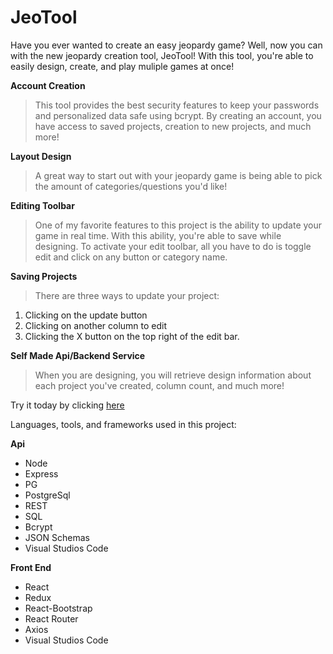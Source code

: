# JeoTool

Have you ever wanted to create an easy jeopardy game? Well, now you can with the new jeopardy creation tool, JeoTool! With this tool, you're able to easily design, create, and play muliple games at once!

**Account Creation**

> This tool provides the best security features to keep your passwords and personalized data safe using bcrypt. By creating an account, you have access to saved projects, creation to new projects, and much more!

**Layout Design**

> A great way to start out with your jeopardy game is being able to pick the amount of categories/questions you'd like!

**Editing Toolbar**

> One of my favorite features to this project is the ability to update your game in real time. With this ability, you're able to save while designing. To activate your edit toolbar, all you have to do is toggle edit and click on any button or category name.

**Saving Projects**

> There are three ways to update your project:

1. Clicking on the update button
2. Clicking on another column to edit
3. Clicking the X button on the top right of the edit bar.

**Self Made Api/Backend Service**

> When you are designing, you will retrieve design information about each project you've created, column count, and much more!

Try it today by clicking [here](https://ameads21.github.io/Jeopardy-Tool-Frontend/)

Languages, tools, and frameworks used in this project:

**Api**

- Node
- Express
- PG
- PostgreSql
- REST
- SQL
- Bcrypt
- JSON Schemas
- Visual Studios Code

**Front End**

- React
- Redux
- React-Bootstrap
- React Router
- Axios
- Visual Studios Code
